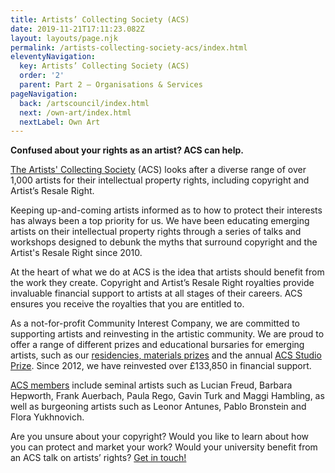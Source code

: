 ```yaml
---
title: Artists’ Collecting Society (ACS)
date: 2019-11-21T17:11:23.082Z
layout: layouts/page.njk
permalink: /artists-collecting-society-acs/index.html
eleventyNavigation:
  key: Artists’ Collecting Society (ACS)
  order: '2'
  parent: Part 2 – Organisations & Services
pageNavigation:
  back: /artscouncil/index.html
  next: /own-art/index.html
  nextLabel: Own Art
---
```

**Confused about your rights as an artist? ACS can help.** 

[The Artists' Collecting Society](https://artistscollectingsociety.org/about-acs/) (ACS) looks after a diverse range of over 1,000 artists for their intellectual property rights, including copyright and Artist’s Resale Right. 

Keeping up-and-coming artists informed as to how to protect their interests has always been a top priority for us. We have been educating emerging artists on their intellectual property rights through a series of talks and workshops designed to debunk the myths that surround copyright and the Artist's Resale Right since 2010. 

At the heart of what we do at ACS is the idea that artists should benefit from the work they create. Copyright and Artist’s Resale Right royalties provide invaluable financial support to artists at all stages of their careers. ACS ensures you receive the royalties that you are entitled to.

As a not-for-profit Community Interest Company, we are committed to supporting artists and reinvesting in the artistic community. We are proud to offer a range of different prizes and educational bursaries for emerging artists, such as our [residencies, materials prizes](https://artistscollectingsociety.org/prizes-bursaries/) and the annual [ACS Studio Prize](https://artistscollectingsociety.org/acs-studio-prize/). Since 2012, we have reinvested over £133,850 in financial support. 

[ACS members](https://artistscollectingsociety.org/members/) include seminal artists such as Lucian Freud, Barbara Hepworth, Frank Auerbach, Paula Rego, Gavin Turk and Maggi Hambling, as well as burgeoning artists such as Leonor Antunes, Pablo Bronstein and Flora Yukhnovich.  

Are you unsure about your copyright? Would you like to learn about how you can protect and market your work? Would your university benefit from an ACS talk on artists’ rights? [Get in touch!](https://artistscollectingsociety.org/contact/)
